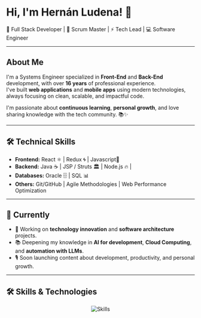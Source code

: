 # Hi, I'm Hernán Ludena! 👋

🚀 Full Stack Developer | 🎯 Scrum Master | ⚡ Tech Lead | 💻 Software Engineer

---

## About Me

I'm a Systems Engineer specialized in **Front-End** and **Back-End** development, with over **16 years** of professional experience.  
I've built **web applications** and **mobile apps** using modern technologies, always focusing on clean, scalable, and impactful code.

I'm passionate about **continuous learning**, **personal growth**, and love sharing knowledge with the tech community. 📚✨

---

## 🛠️ Technical Skills

- **Frontend:** React ⚛️ | Redux 🌀 | Javascript🚀 
- **Backend:** Java ☕ | JSP / Struts 🏛️ | Node.js 🔥 |
- **Databases:** Oracle 🗄️ | SQL 📊
- **Others:** Git/GitHub | Agile Methodologies | Web Performance Optimization

---

## 🎯 Currently

- 🔭 Working on **technology innovation** and **software architecture** projects.
- 📚 Deepening my knowledge in **AI for development**, **Cloud Computing**, and **automation with LLMs**.
- 🎙️ Soon launching content about development, productivity, and personal growth.

---

## 🛠️ Skills & Technologies

<p align="center">
  <img src="https://skillicons.dev/icons?i=react,redux,nextjs,js,ts,html,css,nodejs,java,python,oracle,git,github,aws,azure,linux" alt="Skills" />
</p>

